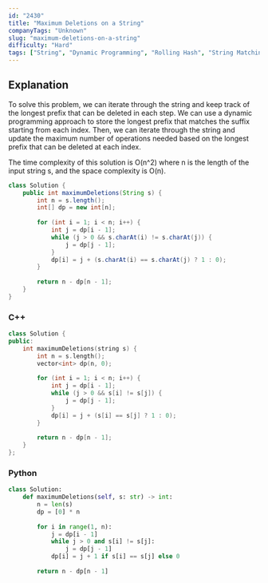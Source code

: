 ```yaml
---
id: "2430"
title: "Maximum Deletions on a String"
companyTags: "Unknown"
slug: "maximum-deletions-on-a-string"
difficulty: "Hard"
tags: ["String", "Dynamic Programming", "Rolling Hash", "String Matching", "Hash Function"]
---
```


## Explanation

To solve this problem, we can iterate through the string and keep track of the longest prefix that can be deleted in each step. We can use a dynamic programming approach to store the longest prefix that matches the suffix starting from each index. Then, we can iterate through the string and update the maximum number of operations needed based on the longest prefix that can be deleted at each index.

The time complexity of this solution is O(n^2) where n is the length of the input string s, and the space complexity is O(n).
```java
class Solution {
    public int maximumDeletions(String s) {
        int n = s.length();
        int[] dp = new int[n];
        
        for (int i = 1; i < n; i++) {
            int j = dp[i - 1];
            while (j > 0 && s.charAt(i) != s.charAt(j)) {
                j = dp[j - 1];
            }
            dp[i] = j + (s.charAt(i) == s.charAt(j) ? 1 : 0);
        }
        
        return n - dp[n - 1];
    }
}
```

### C++
```cpp
class Solution {
public:
    int maximumDeletions(string s) {
        int n = s.length();
        vector<int> dp(n, 0);
        
        for (int i = 1; i < n; i++) {
            int j = dp[i - 1];
            while (j > 0 && s[i] != s[j]) {
                j = dp[j - 1];
            }
            dp[i] = j + (s[i] == s[j] ? 1 : 0);
        }
        
        return n - dp[n - 1];
    }
};
```

### Python
```python
class Solution:
    def maximumDeletions(self, s: str) -> int:
        n = len(s)
        dp = [0] * n
        
        for i in range(1, n):
            j = dp[i - 1]
            while j > 0 and s[i] != s[j]:
                j = dp[j - 1]
            dp[i] = j + 1 if s[i] == s[j] else 0
        
        return n - dp[n - 1]
```
